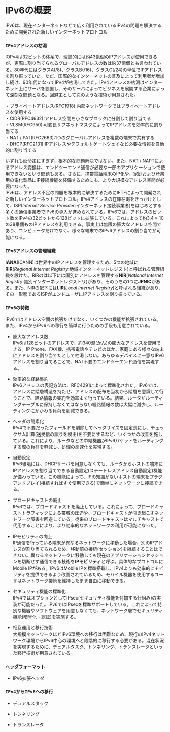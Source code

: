 # IPv6の概要
IPv6は、現在インターネットなどで広く利用されているIPv4の問題を解決するために開発された新しいインターネットプロトコル

### `IPv4アドレスの枯渇`
IOPv4は32ビットの体系で、理論的には約43億個のIPアドレスが使用できるが、実際に割り当てられるグローバルアドレスの数は約37億個とも言われている。80年代にはクラスA(/8)、クラスB(/16)、クラスC(/24)の単位でIPアドレスを割り振っていた。ただ、国際的なインターネットの普及によって利用者が増加し続け、90年代になってIPv4が枯渇してきた。IPv4アドレスの枯渇はインターネット上にサーバを設置し、そのサーバによってビジネスを展開する企業によって深刻な問題となる。回避策として次のような技術が用意された。  

・プライベートアドレス(RFC1918):内部ネットワークではプライベートアドレスを使用する  
・CIDR(RFC4632):アドレス空間を小さなブロックに分割して割り当てる  
・VLSM(RFC950):可変長サブネットマスクによってIPアドレスを効率的に割り当てる  
・NAT / PAT(RFC2663):1つのグローバルアドレスを複数の端末で共有する  
・DHCP(RFC2131):IPアドレスやデフォルトゲートウェイなど必要な情報を自動的に割り当てる

いずれも延命策にすぎず、根本的な問題解決ではない。また、NAT / NAPTによるアドレス変換は、エンドツーエンド通信が必要な一部のアプリケーションで使用できないという問題もある。さらに、携帯電話端末のIP化や、家庭および産業用の電化製品にIP接続機能を装備するためにも、より大規模なアドレス空間が必要になった。  
IPv6は、アドレス不足の問題を根本的に解決するためにIETFによって開発された新しいインターネットプロトコル。IPv4アドレスの在庫枯渇をきっかけとして、ISP(*Internet Service Provider*:インターネット接続事業者)をはじめとする多くの通信事業者でIPv6の導入が進められている。IPv6では、アドレスのビット数をIPv4の32ビットから128ビットに拡張している。これによって約3.4 × 10の38乗個ものIPアドレスを利用できる。事実上は無限の膨大なアドレス空間であり、コンピュータだけでなく、様々な端末でのIPv6アドレスの割り当てが可能になる。

### `IPv6アドレスの管理組織`
**IANA**(ICANN)は世界中のIPアドレスを管理するため、5つの地域に**RIR**(*Regional Internet Registry*:地域インターネットレジスト)と呼ばれる管理組織を設けた。RIRのは以下には国別にアドレスを管理する**NIR**(*National Internet Registry*:識別インターネットレジストリ)があり、そのうちの1つに**JPNIC**がある。また、NIRの配下には**LIR**(*Local Internet Registry*)と呼ばれる組織があり、その一形態であるISPがエンドユーザにIPアドレスを割り振っている。

### `IPv6の特徴`
IPv6ではアドレス空間の拡張だけでなく、いくつかの機能が拡張されている。また、IPv4からIPv6への移行を簡単に行うための手段も用意されている。

- 膨大なアドレス数  
IPv6は128ビットのアドレスで、約340澗(かん)の膨大なアドレスを使用できる。IP Phone、FAX機、携帯電話やテレビのほか、家庭にある様々な端末にアドレスを割り当てたとして枯渇しない。あらゆるデバイスに一意なIPv6アドレスを割り当てることで、NAT不要のエンドツーエンド通信を実現する。

- 効率的な経路集約  
IPv6アドレスの表記方法は、RFC4291によって標準化された。IPv6では、アドレスに階層構造を持たせ、アドレスの配布を当初から階層を意識して行うことで、経路情報の集約を効率よく行っている。結果、ルータがルーティングテーブルに保持しなくてはならない経路情報の数は大幅に減少し、ルーティングにかかわる負荷を削減できる。

- ヘッダの簡素化  
IPv4で不要だったフィールドを削除してヘッダサイズを固定長にし、チェックサム計算(送受信の誤りを検出)を不要にするなど、いくつかの改善を施している。これにより、ルータなどの中継機器がIPv6パケットをルーティングする際の負荷を軽減し、処理の高速化を実現する。

- 自動設定  
IPv6環境には、DHCPサーバを用意しなくても、ルータからホストの端末にIPアドレスを割り当てできる自動設定(ステートレスアドレス自動設定)機能が備わっている。この機能によって、IPの知識がないホストの端末をプラグアンドプレイ(接続すればすぐ使用できる)で簡単にネットワークに接続できる。

- ブロードキャストの廃止  
IPv6では、ブロードキャストを廃止している。これによって、ブロードキャストトラフィックによる帯域の圧迫や、ブロードキャストが引き起こすネットワーク障害を回避している。従来のブロードキャストはマルチキャストで代用することにより、より効率的なネットワークの利用が可能になった。

- IPモビリティの向上  
IP通信を行っている端末が異なるネットワークに移動した場合、別のIPアドレスが割り当てられるため、移動前の接続(セッション)を継続することはできない。異なるネットワークに移動しても現在のアプリケーションセッションを切断せず通信できる技術を**IPモビリティ**と呼ぶ。具体的なプロトコルにMobile IPがある。IPv6はMobile IPを標準搭載し、IPv4よりも効率的にモビリティを提供できるよう改善されているため、モバイル機器を使用するユーザはネットワーク接続を維持したまま自由に移動できる。

- セキュリティ機能の標準化  
IPv4ではオプションとしてIPsec(セキュリティ機能を付加する仕組み)の実装が可能だった。IPv6ではIPsecを標準サポートしている。これによって特別な機器やソフトウェアを用意しなくても、ネットワーク層でセキュリティ機能(暗号化・認証)を実施する。

- 相互運用と移行技術  
大規模ネットワークほどIPv6環境への移行は困難なため、現行のIPv4ネットワーク環境からIPv6中心の環境へと段階的に移行する必要がある。混在状況を実現するために、デュアルタスク、トンネリング、トランスレータといった移行技術が用意されている。

### `ヘッダフォーマット`


- IPv6拡張ヘッダ

### `IPv4からIPv6への移行`


- デュアルスタック


- トンネリング


- トランスレータ
